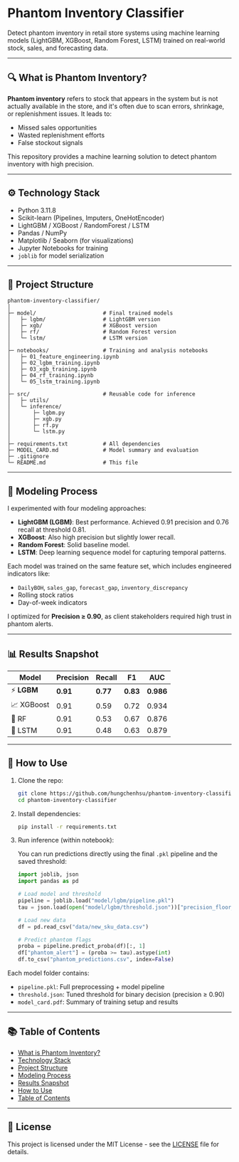 # Phantom Inventory Classifier

Detect phantom inventory in retail store systems using machine learning models (LightGBM, XGBoost, Random Forest, LSTM) trained on real-world stock, sales, and forecasting data.

---

## 🔍 What is Phantom Inventory?

**Phantom inventory** refers to stock that appears in the system but is not actually available in the store, and it's often due to scan errors, shrinkage, or replenishment issues. It leads to:

- Missed sales opportunities
- Wasted replenishment efforts
- False stockout signals

This repository provides a machine learning solution to detect phantom inventory with high precision.

---

## ⚙️ Technology Stack

- Python 3.11.8
- Scikit-learn (Pipelines, Imputers, OneHotEncoder)
- LightGBM / XGBoost / RandomForest / LSTM
- Pandas / NumPy
- Matplotlib / Seaborn (for visualizations)
- Jupyter Notebooks for training
- `joblib` for model serialization

---

## 🚀 Project Structure


```text
phantom-inventory-classifier/
│
├─ model/                     # Final trained models
│   ├─ lgbm/                  # LightGBM version
│   ├─ xgb/                   # XGBoost version
│   ├─ rf/                    # Random Forest version
│   └─ lstm/                  # LSTM version
│
├─ notebooks/                 # Training and analysis notebooks
│   ├─ 01_feature_engineering.ipynb
│   ├─ 02_lgbm_training.ipynb
│   ├─ 03_xgb_training.ipynb
│   ├─ 04_rf_training.ipynb
│   └─ 05_lstm_training.ipynb
│
├─ src/                       # Reusable code for inference
│   ├─ utils/
│   └─ inference/
│       ├─ lgbm.py
│       ├─ xgb.py
│       ├─ rf.py
│       └─ lstm.py
│
├─ requirements.txt           # All dependencies
├─ MODEL_CARD.md              # Model summary and evaluation
├─ .gitignore
└─ README.md                  # This file
```

---

## 🌟 Modeling Process

I experimented with four modeling approaches:

- **LightGBM (LGBM)**: Best performance. Achieved 0.91 precision and 0.76 recall at threshold 0.81.
- **XGBoost**: Also high precision but slightly lower recall.
- **Random Forest**: Solid baseline model.
- **LSTM**: Deep learning sequence model for capturing temporal patterns.

Each model was trained on the same feature set, which includes engineered indicators like:

- `DailyBOH`, `sales_gap`, `forecast_gap`, `inventory_discrepancy`
- Rolling stock ratios
- Day-of-week indicators

I optimized for **Precision ≥ 0.90**, as client stakeholders required high trust in phantom alerts.

---

## 📊 Results Snapshot

| Model    | Precision | Recall | F1   | AUC   |
|----------|-----------|--------|------|-------|
| ⚡️ **LGBM**     | **0.91**  | **0.77**   | **0.83** | **0.986** |
| 📈 XGBoost  | 0.91      | 0.59   | 0.72 | 0.934 |
| 🌳 RF       | 0.91      | 0.53   | 0.67 | 0.876 |
| 🧠 LSTM     | 0.91      | 0.48   | 0.63 | 0.879 |

---

## 🧪 How to Use

1. Clone the repo:
    ```bash
    git clone https://github.com/hungchenhsu/phantom-inventory-classifier.git
    cd phantom-inventory-classifier
    ```

2. Install dependencies:
    ```bash
    pip install -r requirements.txt
    ```

3. Run inference (within notebook):

    You can run predictions directly using the final `.pkl` pipeline and the saved threshold:

    ```python
    import joblib, json
    import pandas as pd

    # Load model and threshold
    pipeline = joblib.load("model/lgbm/pipeline.pkl")
    tau = json.load(open("model/lgbm/threshold.json"))["precision_floor_threshold"]

    # Load new data
    df = pd.read_csv("data/new_sku_data.csv")

    # Predict phantom flags
    proba = pipeline.predict_proba(df)[:, 1]
    df["phantom_alert"] = (proba >= tau).astype(int)
    df.to_csv("phantom_predictions.csv", index=False)
    ```


Each model folder contains:

- `pipeline.pkl`: Full preprocessing + model pipeline
- `threshold.json`: Tuned threshold for binary decision (precision ≥ 0.90)
- `model_card.pdf`: Summary of training setup and results

---

## 📚 Table of Contents

- [What is Phantom Inventory?](#-what-is-phantom-inventory)
- [Technology Stack](#️-technology-stack)
- [Project Structure](#-project-structure)
- [Modeling Process](#-modeling-process)
- [Results Snapshot](#-results-snapshot)
- [How to Use](#-how-to-use)
- [Table of Contents](#-table-of-contents)

---

## 📄 License

This project is licensed under the MIT License - see the [LICENSE](LICENSE) file for details.
